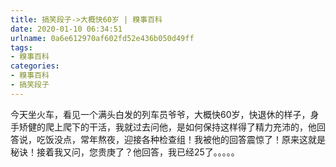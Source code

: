 ```yaml
---
title: 搞笑段子->大概快60岁 | 糗事百科
date: 2020-01-10 06:34:51
urlname: 0a6e612970af602fd52e436b050d49ff
tags: 
- 糗事百科
categories:
- 糗事百科
- 搞笑段子
---
```

今天坐火车，看见一个满头白发的列车员爷爷，大概快60岁，快退休的样子，身手矫健的爬上爬下的干活，我就过去问他，是如何保持这样得了精力充沛的，他回答说，吃饭没点，常年熬夜，迎接各种检查组！我被他的回答震惊了！原来这就是秘诀！接着我又问，您贵庚了？他回答，我已经25了。。。。。


